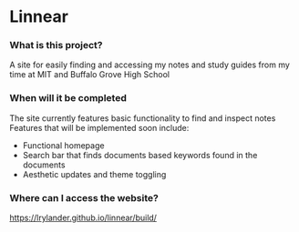 # Linnear

### What is this project?
A site for easily finding and accessing my notes and study guides from my time at MIT and Buffalo Grove High School

### When will it be completed
The site currently features basic functionality to find and inspect notes
Features that will be implemented soon include:
* Functional homepage
* Search bar that finds documents based keywords found in the documents
* Aesthetic updates and theme toggling

### Where can I access the website?
https://lrylander.github.io/linnear/build/
